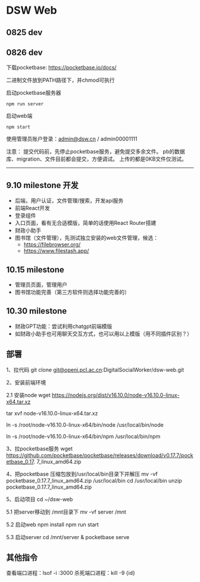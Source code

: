 # DSW Web

## 0825 dev
## 0826 dev

下载pocketbase: https://pocketbase.io/docs/

二进制文件放到PATH路径下，并chmod可执行

启动pocketbase服务器

```
npm run server
```

启动web端
```
npm start
```

使用管理员账户登录：admin@dsw.cn / admin00001111


注意：
提交代码前，先停止pocketbase服务，避免提交多余文件。
pb的数据库、migration、文件目前都会提交，方便调试。
上传的都是0KB文件仅测试。

----
## 9.10 milestone 开发

- 后端，用户认证，文件管理/搜索，开发api服务
- 前端React开发
- 登录组件
- 入口页面，看有无合适模版，简单的话使用React Router搭建
- 财政小助手
- 图书馆（文件管理），先测试独立安装的web文件管理，候选：
    - https://filebrowser.org/
    - https://www.filestash.app/


## 10.15 milestone

 - 管理员页面，管理用户
 - 图书馆功能完善（第三方软件则选择功能完善的）


## 10.30 milestone

 - 财政GPT功能：尝试利用chatgpt前端模版
 - 如财政小助手也可用聊天交互方式，也可以用以上模版（用不同插件区别？）



## 部署
1、拉代码
git clone git@openi.pcl.ac.cn:DigitalSocialWorker/dsw-web.git

2、安装前端环境

2.1 安装node
wget https://nodejs.org/dist/v16.10.0/node-v16.10.0-linux-x64.tar.xz

tar xvf node-v16.10.0-linux-x64.tar.xz

ln -s /root/node-v16.10.0-linux-x64/bin/node /usr/local/bin/node

ln -s /root/node-v16.10.0-linux-x64/bin/npm /usr/local/bin/npm

3、拉pocketbase服务
wget https://github.com/pocketbase/pocketbase/releases/download/v0.17.7/pocketbase_0.17.
7_linux_amd64.zip

4、把pocketbase 压缩包放到/usr/local/bin目录下并解压
mv -vf pocketbase_0.17.7_linux_amd64.zip /usr/local/bin
cd /usr/local/bin
unzip pocketbase_0.17.7_linux_amd64.zip

5、启动项目
cd ~/dsw-web

5.1 把server移动到 /mnt目录下
mv -vf server /mnt

5.2 启动web
npm install
npm run start

5.3 启动server
cd /mnt/server & pocketbase serve


## 其他指令

查看端口进程：lsof -i :3000
杀死端口进程：kill -9 {id}

